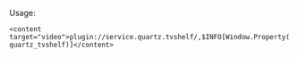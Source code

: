 Usage:

`<content target="video">plugin://service.quartz.tvshelf/,$INFO[Window.Property(quartz_tvshelf)]</content>`
